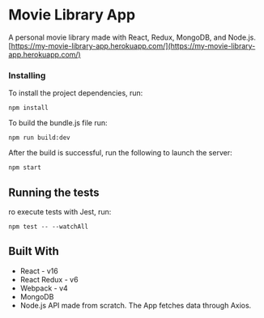 # Movie Library App

A personal movie library made with React, Redux, MongoDB, and Node.js.<br/>
[https://my-movie-library-app.herokuapp.com/](https://my-movie-library-app.herokuapp.com/)

### Installing

To install the project dependencies, run:

```
npm install
```

To build the bundle.js file run:

```
npm run build:dev
```

After the build is successful, run the following to launch the server:

```
npm start
```

## Running the tests

ro execute tests with Jest, run:
```
npm test -- --watchAll
```

## Built With

- React - v16
- React Redux - v6
- Webpack - v4
- MongoDB
- Node.js API made from scratch. The App fetches data through Axios.
